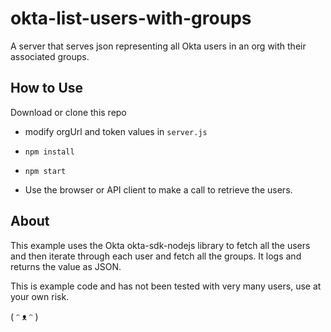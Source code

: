 # okta-list-users-with-groups

A server that serves json representing all Okta users in an org with their associated groups.


## How to Use

Download or clone this repo
- modify orgUrl and token values in `server.js`

- ```npm install```
- ```npm start```
- Use the browser or API client to make a call to retrieve the users.

## About
This example uses the Okta okta-sdk-nodejs library to fetch all the users and then iterate through each user and fetch all the groups. It logs and returns the value as JSON.

This is example code and has not been tested with very many users, use at your own risk.




( ᵔ ᴥ ᵔ )